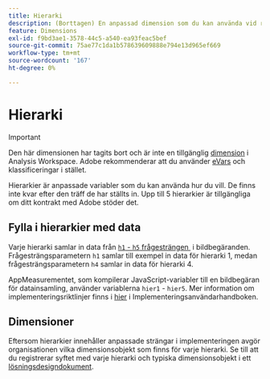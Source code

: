 ```yaml
---
title: Hierarki
description: (Borttagen) En anpassad dimension som du kan använda vid rapportering.
feature: Dimensions
exl-id: f9bd3ae1-3578-44c5-a540-ea93feac5bef
source-git-commit: 75ae77c1da1b578639609888e794e13d965ef669
workflow-type: tm+mt
source-wordcount: '167'
ht-degree: 0%

---
```


# Hierarki

>[!IMPORTANT]
>
>Den här dimensionen har tagits bort och är inte en tillgänglig [dimension](overview.md) i Analysis Workspace. Adobe rekommenderar att du använder [eVars](evar.md) och klassificeringar i stället.

Hierarkier är anpassade variabler som du kan använda hur du vill. De finns inte kvar efter den träff de har ställts in. Upp till 5 hierarkier är tillgängliga om ditt kontrakt med Adobe stöder det.

## Fylla i hierarkier med data

Varje hierarki samlar in data från [`h1` - `h5` frågesträngen &#x200B;](/help/implement/validate/query-parameters.md) i bildbegäranden. Frågesträngsparametern `h1` samlar till exempel in data för hierarki 1, medan frågesträngsparametern `h4` samlar in data för hierarki 4.

AppMeasurementet, som kompilerar JavaScript-variabler till en bildbegäran för datainsamling, använder variablerna `hier1` - `hier5`. Mer information om implementeringsriktlinjer finns i [hier](/help/implement/vars/page-vars/hier.md) i Implementeringsanvändarhandboken.

## Dimensioner

Eftersom hierarkier innehåller anpassade strängar i implementeringen avgör organisationen vilka dimensionsobjekt som finns för varje hierarki. Se till att du registrerar syftet med varje hierarki och typiska dimensionsobjekt i ett [lösningsdesigndokument](/help/implement/prepare/solution-design.md).
